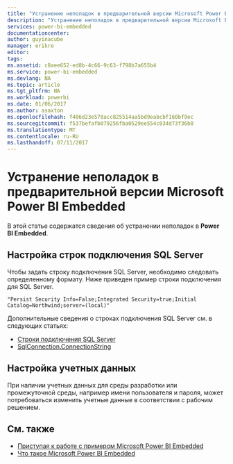 ```yaml
---
title: "Устранение неполадок в предварительной версии Microsoft Power BI Embedded"
description: "Устранение неполадок в предварительной версии Microsoft Power BI Embedded"
services: power-bi-embedded
documentationcenter: 
author: guyinacube
manager: erikre
editor: 
tags: 
ms.assetid: c8aee652-ed8b-4c66-9c63-f798b7a655b4
ms.service: power-bi-embedded
ms.devlang: NA
ms.topic: article
ms.tgt_pltfrm: NA
ms.workload: powerbi
ms.date: 01/06/2017
ms.author: asaxton
ms.openlocfilehash: f406d23e578acc825514aa5bd9eabcbf160bf9ec
ms.sourcegitcommit: f537befafb079256fba0529ee554c034d73f36b0
ms.translationtype: MT
ms.contentlocale: ru-RU
ms.lasthandoff: 07/11/2017
---
```

# <a name="microsoft-power-bi-embedded-preview-troubleshooting"></a>Устранение неполадок в предварительной версии Microsoft Power BI Embedded
В этой статье содержатся сведения об устранении неполадок в **Power BI Embedded**.

<a name="connection-string"/>

## <a name="setting-sql-server-connection-strings"></a>Настройка строк подключения SQL Server
Чтобы задать строку подключения SQL Server, необходимо следовать определенному формату. Ниже приведен пример строки подключения для SQL Server.

```
"Persist Security Info=False;Integrated Security=true;Initial Catalog=Northwind;server=(local)"
```

Дополнительные сведения о строках подключения SQL Server см. в следующих статьях:

* [Строки подключения SQL Server](https://msdn.microsoft.com/library/jj653752.aspx)
* [SqlConnection.ConnectionString](https://msdn.microsoft.com/library/system.data.sqlclient.sqlconnection.connectionstring.aspx)

<a name="credentials"/>

## <a name="setting-credentials"></a>Настройка учетных данных
При наличии учетных данных для среды разработки или промежуточной среды, например имени пользователя и пароля, может потребоваться изменить учетные данные в соответствии с рабочим решением.

## <a name="see-also"></a>См. также
* [Приступая к работе с примером Microsoft Power BI Embedded](power-bi-embedded-get-started-sample.md)
* [Что такое Microsoft Power BI Embedded](power-bi-embedded-what-is-power-bi-embedded.md)

